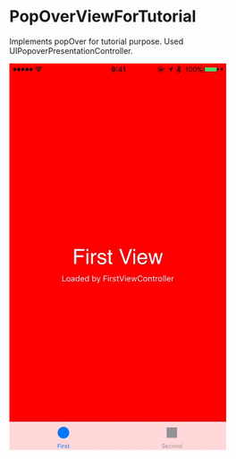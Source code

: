 # PopOverViewForTutorial

Implements popOver for tutorial purpose. Used UIPopoverPresentationController.


![Example](https://github.com/HIkaruSato/PopOverViewForTutorial/blob/master/TutorialPopover.gif?raw=true)
